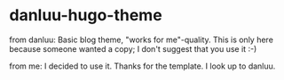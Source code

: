 # danluu-hugo-theme
from danluu: Basic blog theme, "works for me"-quality. This is only here because someone wanted a copy; I don't suggest that you use it :-)

from me: I decided to use it. Thanks for the template. I look up to danluu.
